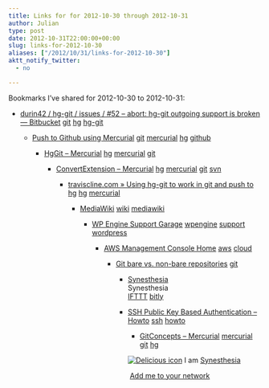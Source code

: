 ```yaml
---
title: Links for for 2012-10-30 through 2012-10-31
author: Julian
type: post
date: 2012-10-31T22:00:00+00:00
slug: links-for-2012-10-30 
aliases: ["/2012/10/31/links-for-2012-10-30"]
aktt_notify_twitter:
  - no

---
```

Bookmarks I&#8217;ve shared for 2012-10-30 to 2012-10-31:

  * [durin42 / hg-git / issues / #52 &#8211; abort: hg-git outgoing support is broken &mdash; Bitbucket][1] 
    [git][2] [hg][3] [hg-git][4] </li> 
    
      * [Push to Github using Mercurial][5] 
        [git][2] [mercurial][6] [hg][3] [github][7] </li> 
        
          * [HgGit &#8211; Mercurial][8] 
            [hg][3] [mercurial][6] [git][2] </li> 
            
              * [ConvertExtension &#8211; Mercurial][9] 
                [hg][3] [mercurial][6] [git][2] [svn][10] </li> 
                
                  * [traviscline.com &raquo; Using hg-git to work in git and push to hg][11] 
                    [hg][3] [mercurial][6] </li> 
                    
                      * [MediaWiki][12] 
                        [wiki][13] [mediawiki][14] </li> 
                        
                          * [WP Engine Support Garage][15] 
                            [wpengine][16] [support][17] [wordpress][18] </li> 
                            
                              * [AWS Management Console Home][19] 
                                [aws][20] [cloud][21] </li> 
                                
                                  * [Git bare vs. non-bare repositories][22] 
                                    [git][2] </li> 
                                    
                                      * [Synesthesia][23]  
                                        Synesthesia  
                                        [IFTTT][24] [bitly][25] 
                                      * [SSH Public Key Based Authentication &ndash; Howto][26] 
                                        [ssh][27] [howto][28] </li> 
                                        
                                          * [GitConcepts &#8211; Mercurial][29] 
                                            [mercurial][6] [git][2] [hg][3] </li> </ul> 
                                            
                                            <p class="deliciouslink">
                                              <a href="https://del.icio.us/synesthesia" title="See all my bookmarks on del.icio.us"><img src="https://www.synesthesia.co.uk/images/deliciousicon.jpg" alt="Delicious icon" /></a>&nbsp;I am <a href="https://del.icio.us/synesthesia" title="See all my bookmarks on del.icio.us">Synesthesia</a>
                                            </p>
                                            
                                            <p class="deliciouslink">
                                              <a href="https://del.icio.us/network?add=synesthesia" title="Add me to your del.icio.us network"><img src="https://www.synesthesia.co.uk/images/add.gif" alt="" /></a>&nbsp;<a href="https://del.icio.us/network?add=synesthesia" title="Add me to your del.icio.us network">Add me to your network</a>
                                            </p>

 [1]: https://bitbucket.org/durin42/hg-git/issue/52/abort-hg-git-outgoing-support-is-broken
 [2]: https://www.delicious.com/synesthesia/git
 [3]: https://www.delicious.com/synesthesia/hg
 [4]: https://www.delicious.com/synesthesia/hg-git
 [5]: https://glyphobet.net/blog/essay/2029
 [6]: https://www.delicious.com/synesthesia/mercurial
 [7]: https://www.delicious.com/synesthesia/github
 [8]: https://mercurial.selenic.com/wiki/HgGit
 [9]: https://mercurial.selenic.com/wiki/ConvertExtension
 [10]: https://www.delicious.com/synesthesia/svn
 [11]: https://traviscline.com/blog/2010/04/27/using-hg-git-to-work-in-git-and-push-to-hg/
 [12]: https://www.mediawiki.org/wiki/MediaWiki
 [13]: https://www.delicious.com/synesthesia/wiki
 [14]: https://www.delicious.com/synesthesia/mediawiki
 [15]: https://support.wpengine.com/
 [16]: https://www.delicious.com/synesthesia/wpengine
 [17]: https://www.delicious.com/synesthesia/support
 [18]: https://www.delicious.com/synesthesia/wordpress
 [19]: https://console.aws.amazon.com/console/home
 [20]: https://www.delicious.com/synesthesia/aws
 [21]: https://www.delicious.com/synesthesia/cloud
 [22]: https://www.bitflop.com/document/111
 [23]: https://www.synesthesia.co.uk/blog/archives/2012/10/30/links-for-2012-10-29-2/
 [24]: https://www.delicious.com/synesthesia/IFTTT
 [25]: https://www.delicious.com/synesthesia/bitly
 [26]: https://www.cyberciti.biz/tips/ssh-public-key-based-authentication-how-to.html
 [27]: https://www.delicious.com/synesthesia/ssh
 [28]: https://www.delicious.com/synesthesia/howto
 [29]: https://mercurial.selenic.com/wiki/GitConcepts